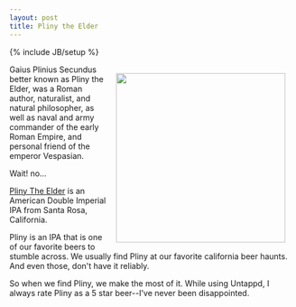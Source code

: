 ```yaml
---
layout: post
title: Pliny the Elder
---
```


{% include JB/setup %}

<p><a href="http://russianriverbrewing.com/brews/pliny-the-elder/" target="_blank"><img src="https://s3.amazonaws.com/kinlane-productions/untappd/Pliny-the-Elder.png" width="300" style="padding: 15px;" align="right" /></a></p>
<p>Gaius Plinius Secundus better known as Pliny the Elder, was a Roman author, naturalist, and natural philosopher, as well as naval and army commander of the early Roman Empire, and personal friend of the emperor Vespasian.</p>

<p>Wait! no...</p>

<p><a href="http://russianriverbrewing.com/brews/pliny-the-elder/" target="_blank">Pliny The Elder</a> is an American Double Imperial IPA from Santa Rosa, California.</p>

<p>Pliny is an IPA that is one of our favorite beers to stumble across.  We usually find Pliny at our favorite california beer haunts.  And even those, don't have it reliably.</p>

<p>So when we find Pliny, we make the most of it.  While using Untappd, I always rate Pliny as a 5 star beer--I've never been disappointed.</p>